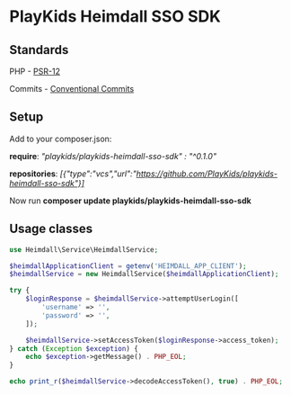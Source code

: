 # PlayKids Heimdall SSO SDK

## Standards

PHP - [PSR-12](https://www.php-fig.org/psr/psr-12/)

Commits - [Conventional Commits](https://www.conventionalcommits.org/)

## Setup

Add to your composer.json:

**require**: _"playkids/playkids-heimdall-sso-sdk" : "^0.1.0"_

**repositories**: _[{"type":"vcs","url":"https://github.com/PlayKids/playkids-heimdall-sso-sdk"}]_
 
Now run **composer update playkids/playkids-heimdall-sso-sdk**

## Usage classes 

```php
use Heimdall\Service\HeimdallService;

$heimdallApplicationClient = getenv('HEIMDALL_APP_CLIENT');
$heimdallService = new HeimdallService($heimdallApplicationClient);

try {
    $loginResponse = $heimdallService->attemptUserLogin([
        'username' => '',
        'password' => '',
    ]);

    $heimdallService->setAccessToken($loginResponse->access_token);
} catch (Exception $exception) {
    echo $exception->getMessage() . PHP_EOL;
}

echo print_r($heimdallService->decodeAccessToken(), true) . PHP_EOL;
```

